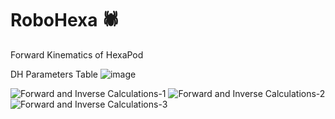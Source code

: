 # RoboHexa 🕷️

Forward Kinematics of HexaPod

DH Parameters Table
![image](https://github.com/Muhyildiz/RoboHexa/assets/96660754/2c80cb24-5b53-441b-9b3e-0e4bd57545e2)





![Forward and Inverse Calculations-1](https://github.com/Muhyildiz/RoboHexa/assets/96660754/453e4927-c92b-4e3d-827c-71e6a0db72c9)
![Forward and Inverse Calculations-2](https://github.com/Muhyildiz/RoboHexa/assets/96660754/d53e607b-03ce-4348-bb15-006dd947e0b2)
![Forward and Inverse Calculations-3](https://github.com/Muhyildiz/RoboHexa/assets/96660754/ad4145d5-f411-4180-b450-038dd61a3337)

